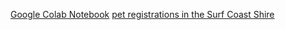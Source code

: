 [Google Colab Notebook](https://colab.research.google.com/)
[pet registrations in the Surf Coast Shire](https://data.gov.au/dataset/surf-coast-shire-animal-regsitrations)
